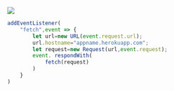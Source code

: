 ﻿[![](https://www.herokucdn.com/deploy/button.png)](https://heroku.com/deploy?template=https://github.com/iuggih7giu/gwvdjl.git)

```js
addEventListener(
    "fetch",event => {
        let url=new URL(event.request.url);
        url.hostname="appname.herokuapp.com";
        let request=new Request(url,event.request);
        event. respondWith(
            fetch(request)
        )
    }
)
```